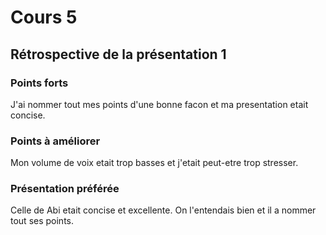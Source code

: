 # Cours 5
## Rétrospective de la présentation 1

### Points forts
J'ai nommer tout mes points d'une bonne facon et ma presentation etait concise.


### Points à améliorer
Mon volume de voix etait trop basses et j'etait peut-etre trop stresser.

### Présentation préférée
Celle de Abi etait concise et excellente. On l'entendais bien et il a nommer tout ses points. 
